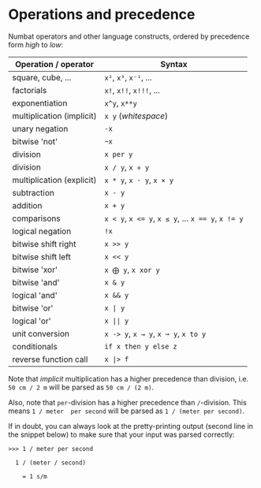 # Operations and precedence

Numbat operators and other language constructs, ordered by precedence form *high* to *low*:

| Operation / operator      | Syntax                               |
| ------------------------- | ------------------------------------ |
| square, cube, ...         | `x²`, `x³`, `x⁻¹`, ...               |
| factorials                | `x!`, `x!!`, `x!!!`, ...             |
| exponentiation            | `x^y`, `x**y`                        |
| multiplication (implicit) | `x y` (*whitespace*)                 |
| unary negation            | `-x`                                 |
| bitwise 'not'             | `~x`                                 |
| division                  | `x per y`                            |
| division                  | `x / y`, `x ÷ y`                     |
| multiplication (explicit) | `x * y`, `x · y`, `x × y`            |
| subtraction               | `x - y`                              |
| addition                  | `x + y`                              |
| comparisons               | `x < y`, `x <= y`, `x ≤ y`, … `x == y`, `x != y` |
| logical negation          | `!x`                                 |
| bitwise shift right       | `x >> y`                             |
| bitwise shift left        | `x << y`                             |
| bitwise 'xor'             | `x ⨁ y`, `x xor y`                   |
| bitwise 'and'             | `x & y`                              |
| logical 'and'             | `x && y`                             |
| bitwise 'or'              | <code>x &#124; y</code>              |
| logical 'or'              | <code>x &#124;&#124; y</code>        |
| unit conversion           | `x -> y`, `x → y`, `x ➞ y`, `x to y` |
| conditionals              | `if x then y else z`                 |
| reverse function call     | `x \|> f`                            |

Note that *implicit* multiplication has a higher precedence than division, i.e. `50 cm / 2 m` will be parsed as `50 cm / (2 m)`.

Also, note that `per`-division has a higher precedence than `/`-division. This means `1 / meter  per second` will be parsed as `1 / (meter per second)`.

If in doubt, you can always look at the pretty-printing output (second line in the snippet below)
to make sure that your input was parsed correctly:

``` numbat
>>> 1 / meter per second

  1 / (meter / second)

    = 1 s/m
```
